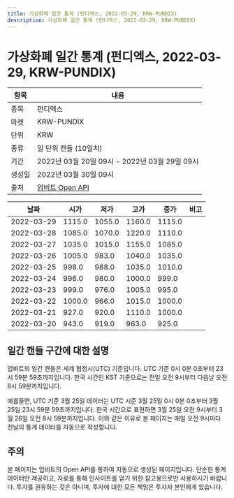 ```yaml
---
title: 가상화폐 일간 통계 (펀디엑스, 2022-03-29, KRW-PUNDIX)
description: 가상화폐 일간 통계 (펀디엑스, 2022-03-29, KRW-PUNDIX)
---
```


가상화폐 일간 통계 (펀디엑스, 2022-03-29, KRW-PUNDIX)
===

|항목|내용|
|--|--|
|종목|펀디엑스|
|마켓|KRW-PUNDIX|
|단위|KRW|
|종류|일 단위 캔들 (10일치)|
|기간|2022년 03월 20일 09시 - 2022년 03월 29일 09시|
|생성일|2022년 03월 30일 09시|
|출처|[업비트 Open API](https://docs.upbit.com)|


|날짜|시가|저가|고가|종가|비고|
|--|--|--|--|--|--|
|2022-03-29|1115.0|1055.0|1160.0|1115.0|    |
|2022-03-28|1085.0|1070.0|1220.0|1110.0|    |
|2022-03-27|1035.0|1015.0|1155.0|1085.0|    |
|2022-03-26|1005.0|983.0|1040.0|1035.0|    |
|2022-03-25|998.0|988.0|1035.0|1010.0|    |
|2022-03-24|996.0|980.0|1000.0|999.0|    |
|2022-03-23|999.0|976.0|1005.0|995.0|    |
|2022-03-22|1000.0|966.0|1015.0|1000.0|    |
|2022-03-21|927.0|920.0|1110.0|1000.0|    |
|2022-03-20|943.0|919.0|963.0|925.0|    |


일간 캔들 구간에 대한 설명
---


업비트의 일간 캔들은 세계 협정시(UTC) 기준입니다. 
UTC 기준 0시 0분 0초부터 23시 59분 59초까지입니다. 
한국 시간인 KST 기준으로는 전일 오전 9시부터 다음날 오전 8시 59분까지입니다. 


예를들면, UTC 기준 3월 25일 데이터는 UTC 시준 3월 25일 0시 0분 0초부터 3월 25일 23시 59분 59초까지입니다. 
한국 시간으로 표현하면 3월 25일 오전 9시부터 3월 26일 오전 8시 59분까지입니다. 
이와 같은 이유로 본 페이지는 매일 오전 9시마다 전날의 통계 데이터를 자동으로 작성합니다. 


주의
---


본 페이지는 업비트의 Open API를 통하여 자동으로 생성된 페이지입니다. 
단순한 통계 데이터만 제공하고, 자료를 통해 인사이트를 얻기 위한 참고용으로만 사용하시기 바랍니다. 
투자를 권유하는 것은 아니며, 투자에 대한 모든 책임은 투자자 본인에게 있습니다. 

